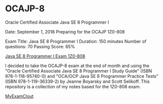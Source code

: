 # OCAJP-8

Oracle Certified Associate Java SE 8 Programmer I

Date: September 1, 2018
Preparing for the OCAJP 1Z0-808

Exam Title: Java SE 8 Programmer I
Duration: 150 minutes
Number of questions: 70
Passing Score: 65%

[Java SE 8 Programmer I Exam 1Z0-808](https://education.oracle.com/java-se-8-programmer-i/pexam_1Z0-808)

I decided to take the OCAJP-8 exam at the end of month and using the "Oracle Certified Associate Java SE 8 Programmer I Study Guide" (ISBN 978-1-118-95740-0) and "OCA/OCP Java SE 8 Programmer Practice Tests" (ISBN 978-1-119-36339-2) by Jeanne Boyarsky and Scott Selikoff.  This repository is a collection of my notes based for the 1Z0-808 exam.

[MyExamClout](https://www.myexamcloud.com/onlineexam/viewStudyPlan.html?s=ui9zvVtdXPA%3D)
